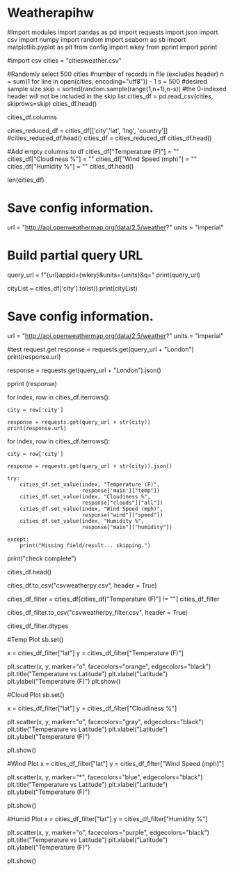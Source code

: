 # Weatherapihw

#Import modules
import pandas as pd
import requests
import json
import csv
import numpy
import random
import seaborn as sb
import matplotlib.pyplot as plt
from config import wkey
from pprint import pprint

#import csv
cities = "citiesweather.csv"

#Randomly select 500 cities
#number of records in file (excludes header)
n = sum(1 for line in open(cities, encoding="utf8")) - 1 
s = 500 #desired sample size
skip = sorted(random.sample(range(1,n+1),n-s)) #the 0-indexed header will not be included in the skip list
cities_df = pd.read_csv(cities, skiprows=skip)
cities_df.head()

cities_df.columns

cities_reduced_df = cities_df[['city','lat', 'lng', 'country']]
#cities_reduced_df.head()
cities_df = cities_reduced_df
cities_df.head()

#Add empty columns to df 
cities_df["Temperature (F)"] = ""
cities_df["Cloudiness %"] = ""
cities_df["Wind Speed (mph)"] = ""
cities_df["Humidity %"] = ""
cities_df.head()

len(cities_df)

# Save config information.
url = "http://api.openweathermap.org/data/2.5/weather?"
units = "imperial"

# Build partial query URL
query_url = f"{url}appid={wkey}&units={units}&q="
print(query_url)

cityList = cities_df['city'].tolist()
print(cityList)

# Save config information.
url = "http://api.openweathermap.org/data/2.5/weather?"
units = "imperial"

#test request.get
response = requests.get(query_url + "London")
print(response.url)

response = requests.get(query_url + "London").json()

pprint (response)

for index, row in cities_df.iterrows():
    
    city = row['city']
    
    response = requests.get(query_url + str(city))
    print(response.url)
    
 for index, row in cities_df.iterrows():
    
    city = row['city']
    
    response = requests.get(query_url + str(city)).json()
    
    try:
        cities_df.set_value(index, "Temperature (F)",
                            response['main']["temp"])
        cities_df.set_value(index, "Cloudiness %",
                            response["clouds"]["all"])
        cities_df.set_value(index, "Wind Speed (mph)",
                            response["wind"]["speed"])
        cities_df.set_value(index, "Humidity %",
                            response["main"]["humidity"])
        
    except:
        print("Missing field/result... skipping.")
        
print("check complete")

cities_df.head()

cities_df.to_csv("csvweatherpy.csv", header = True)

cities_df_filter = cities_df[cities_df["Temperature (F)"] != ""]
cities_df_filter

cities_df_filter.to_csv("csvweatherpy_filter.csv", header = True)

cities_df_filter.dtypes

#Temp Plot
sb.set()

x = cities_df_filter["lat"]
y = cities_df_filter["Temperature (F)"]

plt.scatter(x, y, marker="o", facecolors="orange", edgecolors="black")
plt.title("Temperature vs Latitude")
plt.xlabel("Latitude")
plt.ylabel("Temperature (F)")
plt.show()

#Cloud Plot
sb.set()

x = cities_df_filter["lat"]
y = cities_df_filter["Cloudiness %"]

plt.scatter(x, y, marker="o", facecolors="gray", edgecolors="black")
plt.title("Temperature vs Latitude")
plt.xlabel("Latitude")
plt.ylabel("Temperature (F)")

plt.show()

#Wind Plot
x = cities_df_filter["lat"]
y = cities_df_filter["Wind Speed (mph)"]

plt.scatter(x, y, marker="*", facecolors="blue", edgecolors="black")
plt.title("Temperature vs Latitude")
plt.xlabel("Latitude")
plt.ylabel("Temperature (F)")

plt.show()

#Humid Plot
x = cities_df_filter["lat"]
y = cities_df_filter["Humidity %"]

plt.scatter(x, y, marker="o", facecolors="purple", edgecolors="black")
plt.title("Temperature vs Latitude")
plt.xlabel("Latitude")
plt.ylabel("Temperature (F)")

plt.show()
